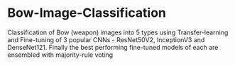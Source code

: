 # Bow-Image-Classification
Classification of Bow (weapon) images into 5 types using Transfer-learning and Fine-tuning of 3 popular CNNs - ResNet50V2, InceptionV3 and DenseNet121. Finally the best performing fine-tuned models of each are ensembled with majority-rule voting
